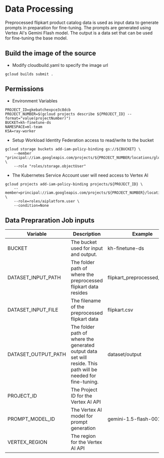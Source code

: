 # Data Processing

Preprocessed flipkart product catalog data is used as input data to generate prompts in preparation for fine-tuning.
The prompts are generated using Vertex AI's Gemini Flash model. The output is a data set that can be used for fine-tuning
the base model.


## Build the image of the source
- Modify cloudbuild.yaml to specify the image url
```
gcloud builds submit .
```

## Permissions
- Environment Variables
```
PROJECT_ID=gkebatchexpce3c8dcb
PROJECT_NUMBER=$(gcloud projects describe ${PROJECT_ID} --format="value(projectNumber)")
BUCKET=kh-finetune-ds
NAMESPACE=ml-team
KSA=ray-worker
```

- Setup Workload Identity Federation access to read/write to the bucket
```
gcloud storage buckets add-iam-policy-binding gs://${BUCKET} \
    --member "principal://iam.googleapis.com/projects/${PROJECT_NUMBER/locations/global/workloadIdentityPools/${PROJECT_ID}.svc.id.goog/subject/ns/${NAMESPACE}/sa/${KSA}" \
    --role "roles/storage.objectUser"
```

- The Kubernetes Service Account user will need access to Vertex AI
```
gcloud projects add-iam-policy-binding projects/${PROJECT_ID} \
    --member=principal://iam.googleapis.com/projects/${PROJECT_NUMBER}/locations/global/workloadIdentityPools/${PROJECT_ID}.svc.id.goog/subject/ns/${NAMESPACE}/sa/${KSA} \
    --role=roles/aiplatform.user \
    --condition=None
```

## Data Prepraration Job inputs
| Variable | Description | Example |
| --- | --- | --- |
| BUCKET | The bucket used for input and output. | kh-finetune-ds | 
| DATASET_INPUT_PATH | The folder path of where the preprocessed flipkart data resides | flipkart_preprocessed_dataset |
| DATASET_INPUT_FILE | The filename of the preprocessed flipkart data | flipkart.csv |
| DATASET_OUTPUT_PATH | The folder path of where the generated output data set will reside. This path will be needed for fine-tuning. | dataset/output |
| PROJECT_ID | The Project ID for the Vertex AI API | |
| PROMPT_MODEL_ID | The Vertex AI model for prompt generation | gemini-1.5-flash-001 |
| VERTEX_REGION | The region for the Vertex AI API | |
